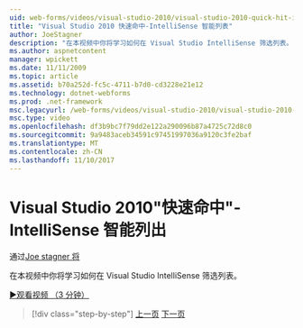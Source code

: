 ```yaml
---
uid: web-forms/videos/visual-studio-2010/visual-studio-2010-quick-hit-intellisense-smart-lists
title: "Visual Studio 2010 快速命中-IntelliSense 智能列表"
author: JoeStagner
description: "在本视频中你将学习如何在 Visual Studio IntelliSense 筛选列表。"
ms.author: aspnetcontent
manager: wpickett
ms.date: 11/11/2009
ms.topic: article
ms.assetid: b70a252d-fc5c-4711-b7d0-cd3228e21e12
ms.technology: dotnet-webforms
ms.prod: .net-framework
msc.legacyurl: /web-forms/videos/visual-studio-2010/visual-studio-2010-quick-hit-intellisense-smart-lists
msc.type: video
ms.openlocfilehash: df3b9bc7f79dd2e122a290096b87a4725c72d8c0
ms.sourcegitcommit: 9a9483aceb34591c97451997036a9120c3fe2baf
ms.translationtype: MT
ms.contentlocale: zh-CN
ms.lasthandoff: 11/10/2017
---
```

<a name="visual-studio-2010-quick-hit---intellisense-smart-lists"></a>Visual Studio 2010"快速命中"-IntelliSense 智能列出
====================
通过[Joe stagner 将](https://github.com/JoeStagner)

在本视频中你将学习如何在 Visual Studio IntelliSense 筛选列表。

[&#9654;观看视频 （3 分钟）](https://channel9.msdn.com/Blogs/ASP-NET-Site-Videos/visual-studio-2010-quick-hit-intellisense-smart-lists)

>[!div class="step-by-step"]
[上一页](visual-studio-2010-quick-hit-code-search-view-hierarchy.md)
[下一页](visual-studio-2010-quick-hit-multi-monitor-support.md)
